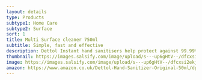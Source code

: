 ```yaml
---
layout: details
type: Products
subtype1: Home Care
subtype2: Surface
sort: 1
title: Multi Surface cleaner 750ml
subtitle: Simple, fast and effective
description: Dettol Instant hand sanitisers help protect against 99.99% of germs, with no need for soap or water.
thumbnail: https://images.salsify.com/image/upload/s---up6gHtV--/dfcxsi2ekjplea4sn1e1.png
image: https://images.salsify.com/image/upload/s---up6gHtV--/dfcxsi2ekjplea4sn1e1.png
amazon: https://www.amazon.co.uk/Dettol-Hand-Sanitizer-Original-50ml/dp/B08HYQW9GP/ref=sr_1_4?keywords=dettol+instant+hand+sanitizer&qid=1661961971&refinements=p_76%3A419158031&rnid=419157031&rps=1&sprefix=dettol+instant+%2Caps%2C80&sr=8-4
---
```

